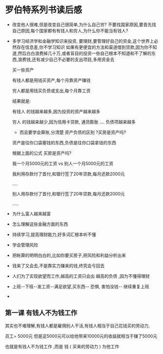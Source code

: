 #                     **罗伯特系列书读后感**

- 改变他人很难,但是改变自己很简单,为什么自己穷? 不要找国家原因,要首先找自己原因,每个国家都有有钱人和穷人,为什么你不能当有钱人?

- 多学习经济学和金融学知识来投资, 要理财,要管理好自己的资金,这个世界上必然存在信息差,你不学习知识       如果有更便宜的方法和渠道借到贷款,因为你不知道,然后白白浪费掉几十万,或者盲目的投资一些自己根本不知道和不了解的东西,浪费钱,还有减少自己不必要的支出项目,多用资金去

  买一些资产

  有钱人都是用钱买资产,每个月靠资产赚钱

  穷人都是用钱买负债或支出,每个月靠工资

  结果就是:

  有钱人 的钱越来越多,因为投资的资产越来越多

  穷人 的钱越来越少,因为信用卡贷款, 通货膨胀 ....     负债项越来越多

  - 而且要学会算账,分清楚 资产负债的区别 ?买房是资产吗?

  资产是往你口袋塞钱的东西,负债是往你口袋拿钱的东西

  根据上面的公式 买房是资产吗?

  我一个月5000元的工资    vs    别人一个月5000元的工资

  我利用存款付了首付,和银行签了20年贷款,每月还款2000元

  ....

  别人用存款付了首付,和银行签了20年贷款,每月还款2000元

  .....

- 为什么富人越来越富

- 怎么理解这些金融方面的东西

- 持续学习,提高理财能力,好多词汇根本听不懂

- 学会管理风险

- 把帐算的明明白白的,比如你要买房子,把风险和利益分析出来

- 钱来了又会去,不是靠实力赚来的钱,终究会亏回去

- 人们为了实现欲望而工作,越高的工资只会出 越高的负债 ,因为不懂得理财

- 上班--下班--发工资--满足欲望,买东西-- 恐惧,  害怕没钱-- 继续重复上班

- 



## **第一课 有钱人不为钱工作**

其实也不难理解,有钱人都是雇佣别人干活,有钱人相当于自己花钱买的劳动力,

员工= 5000元   但是这5000元可以给他带来10000元的收益就相当于赚了5000元

也就是有钱人不为钱工作 ,而是  钱 ( 买来的劳动力 ) 为他工作




















